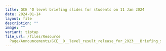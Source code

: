 ```yaml
---
title: GCE 'O level briefing slides for students on 11 Jan 2024
date: 2024-01-14
layout: file
description: ""
image: ""
variant: tiptap
file_url: /files/Resource
  Page/Announcements/GCE__O__level_result_release_for_2023___Briefing_slides_for_students_for_11_Jan_2024.pdf
---
```

